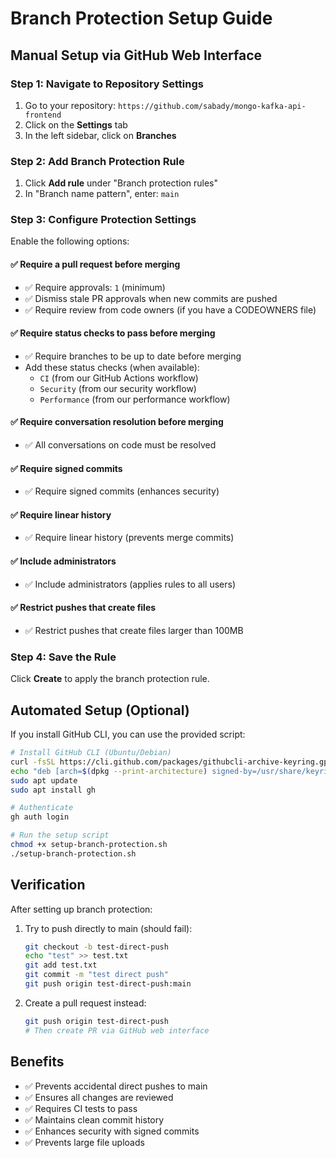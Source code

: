 # Branch Protection Setup Guide

## Manual Setup via GitHub Web Interface

### Step 1: Navigate to Repository Settings
1. Go to your repository: `https://github.com/sabady/mongo-kafka-api-frontend`
2. Click on the **Settings** tab
3. In the left sidebar, click on **Branches**

### Step 2: Add Branch Protection Rule
1. Click **Add rule** under "Branch protection rules"
2. In "Branch name pattern", enter: `main`

### Step 3: Configure Protection Settings
Enable the following options:

#### ✅ **Require a pull request before merging**
- ✅ Require approvals: `1` (minimum)
- ✅ Dismiss stale PR approvals when new commits are pushed
- ✅ Require review from code owners (if you have a CODEOWNERS file)

#### ✅ **Require status checks to pass before merging**
- ✅ Require branches to be up to date before merging
- Add these status checks (when available):
  - `CI` (from our GitHub Actions workflow)
  - `Security` (from our security workflow)
  - `Performance` (from our performance workflow)

#### ✅ **Require conversation resolution before merging**
- ✅ All conversations on code must be resolved

#### ✅ **Require signed commits**
- ✅ Require signed commits (enhances security)

#### ✅ **Require linear history**
- ✅ Require linear history (prevents merge commits)

#### ✅ **Include administrators**
- ✅ Include administrators (applies rules to all users)

#### ✅ **Restrict pushes that create files**
- ✅ Restrict pushes that create files larger than 100MB

### Step 4: Save the Rule
Click **Create** to apply the branch protection rule.

## Automated Setup (Optional)

If you install GitHub CLI, you can use the provided script:

```bash
# Install GitHub CLI (Ubuntu/Debian)
curl -fsSL https://cli.github.com/packages/githubcli-archive-keyring.gpg | sudo dd of=/usr/share/keyrings/githubcli-archive-keyring.gpg
echo "deb [arch=$(dpkg --print-architecture) signed-by=/usr/share/keyrings/githubcli-archive-keyring.gpg] https://cli.github.com/packages stable main" | sudo tee /etc/apt/sources.list.d/github-cli.list > /dev/null
sudo apt update
sudo apt install gh

# Authenticate
gh auth login

# Run the setup script
chmod +x setup-branch-protection.sh
./setup-branch-protection.sh
```

## Verification

After setting up branch protection:

1. Try to push directly to main (should fail):
   ```bash
   git checkout -b test-direct-push
   echo "test" >> test.txt
   git add test.txt
   git commit -m "test direct push"
   git push origin test-direct-push:main
   ```

2. Create a pull request instead:
   ```bash
   git push origin test-direct-push
   # Then create PR via GitHub web interface
   ```

## Benefits

- ✅ Prevents accidental direct pushes to main
- ✅ Ensures all changes are reviewed
- ✅ Requires CI tests to pass
- ✅ Maintains clean commit history
- ✅ Enhances security with signed commits
- ✅ Prevents large file uploads
